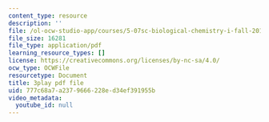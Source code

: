 ```yaml
---
content_type: resource
description: ''
file: /ol-ocw-studio-app/courses/5-07sc-biological-chemistry-i-fall-2013/777c68a7a2379666228ed34ef391955b_VVOazB6_D3Q.pdf
file_size: 16281
file_type: application/pdf
learning_resource_types: []
license: https://creativecommons.org/licenses/by-nc-sa/4.0/
ocw_type: OCWFile
resourcetype: Document
title: 3play pdf file
uid: 777c68a7-a237-9666-228e-d34ef391955b
video_metadata:
  youtube_id: null
---
```

